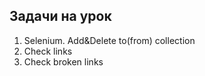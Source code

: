 ## Задачи на урок

1. Selenium. Add&Delete to(from) collection
2. Check links
3. Check broken links

